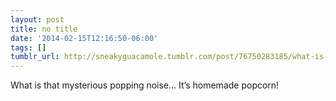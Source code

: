 ```yaml
---
layout: post
title: no title
date: '2014-02-15T12:16:50-06:00'
tags: []
tumblr_url: http://sneakyguacamole.tumblr.com/post/76750283185/what-is-that-mysterious-popping-noise-its
---
```


    

What is that mysterious popping noise… It’s homemade popcorn!
